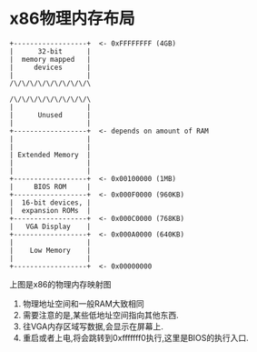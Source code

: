 # x86物理内存布局
```
+------------------+  <- 0xFFFFFFFF (4GB)
|      32-bit      |
|  memory mapped   |
|     devices      |
|                  |
/\/\/\/\/\/\/\/\/\/\

/\/\/\/\/\/\/\/\/\/\
|                  |
|      Unused      |
|                  |
+------------------+  <- depends on amount of RAM
|                  |
|                  |
| Extended Memory  |
|                  |
|                  |
+------------------+  <- 0x00100000 (1MB)
|     BIOS ROM     |
+------------------+  <- 0x000F0000 (960KB)
|  16-bit devices, |
|  expansion ROMs  |
+------------------+  <- 0x000C0000 (768KB)
|   VGA Display    |
+------------------+  <- 0x000A0000 (640KB)
|                  |
|    Low Memory    |
|                  |
+------------------+  <- 0x00000000
```

上图是x86的物理内存映射图
1. 物理地址空间和一般RAM大致相同
2. 需要注意的是,某些低地址空间指向其他东西.
3. 往VGA内存区域写数据,会显示在屏幕上.
4. 重启或者上电,将会跳转到0xfffffff0执行,这里是BIOS的执行入口.
